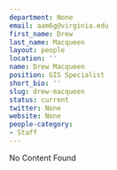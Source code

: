 ```yaml
---
department: None
email: aam6g@virginia.edu
first_name: Drew
last_name: Macqueen
layout: people
location: ''
name: Drew Macqueen
position: GIS Specialist
short_bio: ''
slug: drew-macqueen
status: current
twitter: None
website: None
people-category:
- Staff
---
```


No Content Found
